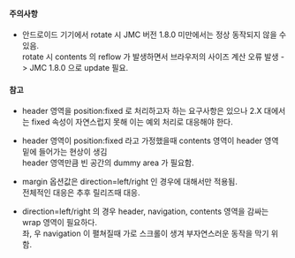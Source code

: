#### 주의사항
* 안드로이드 기기에서 rotate 시 JMC 버전 1.8.0 미만에서는 정상 동작되지 않을 수 있음.<br />
rotate 시 contents 의 reflow 가 발생하면서 브라우저의 사이즈 계산 오류 발생 -> JMC 1.8.0 으로 update 필요. 

#### 참고 
* header 영역을 position:fixed 로 처리하고자 하는 요구사항은 있으나 2.X 대에서는 fixed 속성이 자연스럽지 못해 이는 예외 처리로 대응해야 한다.

* header 영역이 position:fixed 라고 가정했을때 contents 영역이 header 영역 밑에 들어가는 현상이 생김<br />
header 영역만큼 빈 공간의 dummy area 가 필요함.

* margin 옵션값은 direction=left/right 인 경우에 대해서만 적용됨.<br />
전체적인 대응은 추후 릴리즈때 대응.

* direction=left/right 의 경우 header, navigation, contents 영역을 감싸는 wrap 영역이 필요하다.<br />
좌, 우 navigation 이 펼쳐질때 가로 스크롤이 생겨 부자연스러운 동작을 막기 위함.
